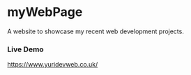 # myWebPage
A website to showcase my recent web development projects.

### Live Demo
https://www.yuridevweb.co.uk/
